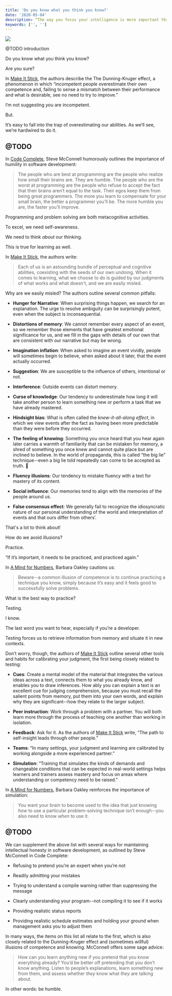 ```yaml
---
title: 'Do you know what you think you know?' 
date: '2020-05-04'
description: “The way you focus your intelligence is more important than how much intelligence you have.”
keywords: ['', '']
---
```


![](@TODO)


@TODO introduction

Do you know what you think you know? 

Are you sure? 

In [Make It Stick](https://amzn.to/2QTzklN), the authors describe the The Dunning-Kruger effect, a phenomenon in which “incompetent people overestimate their own competence and, failing to sense a mismatch between their performance and what is desirable, see no need to try to improve.”

I’m not suggesting _you_ are incompetent. 

But.

It’s easy to fall into the trap of overestimating our abilities. As we’ll see, we’re hardwired to do it. 


## @TODO 

In [Code Complete](https://amzn.to/2JCCarc), Steve McConnell humorously outlines the importance of humility in software development: 

> The people who are best at programming are the people who realize how small their brains are. They are humble. The people who are the worst at programming are the people who refuse to accept the fact that their brains aren’t equal to the task. Their egos keep them from being great programmers. The more you learn to compensate for your small brain, the better a programmer you’ll be. The more humble you are, the faster you’ll improve. 

Programming and problem solving are both metacognitive activities. 

To excel, we need self-awareness.

We need to think _about_ our thinking. 

This is true for learning as well.

In [Make It Stick](https://amzn.to/2QTzklN), the authors write: 

> Each of us is an astounding bundle of perceptual and cognitive abilities, coexisting with the seeds of our own undoing. When it comes to learning, what we choose to do is guided by our judgments of what works and what doesn't, and we are easily misled. 

Why are we easily misled? The authors outline several common pitfalls: 

* **Hunger for Narrative**: When surprising things happen, we search for an explanation. The urge to resolve ambiguity can be surprisingly potent, even when the subject is inconsequential.  

* **Distortions of memory**: We cannot remember every aspect of an event, so we remember those elements that have greatest emotional significance for us, and we fill in the gaps with details of our own that are consistent with our narrative but may be wrong. 

* **Imagination inflation**: When asked to imagine an event vividly, people will sometimes begin to believe, when asked about it later, that the event actually occurred. 

* **Suggestion**: We are susceptible to the influence of others, intentional or not.

* **Interference**: Outside events can distort memory. 

* **Curse of knowledge**: Our tendency to underestimate how long it will take another person to learn something new or perform a task that we have already mastered. 

* **Hindsight bias**: What is often called the _knew-it-all-along effect_, in which we view events after the fact as having been more predictable than they were before they occurred. 

* **The feeling of knowing**: Something you once heard that you hear again later carries a warmth of familiarity that can be mistaken for memory, a shred of something you once knew and cannot quite place but are inclined to believe. In the world of propaganda, this is called “the big lie” technique--even a big lie told repeatedly can come to be accepted as truth. 🤔

* **Fluency illusions**: Our tendency to mistake fluency with a text for mastery of its content. 

* **Social influence**: Our memories tend to align with the memories of the people around us. 

* **False consensus effect**: We generally fail to recognize the idiosyncratic nature of our personal understanding of the world and interpretation of events and that ours differ from others’. 

That's a lot to think about!

How do we avoid illusions?

Practice. 

“If it’s important, it needs to be practiced, and practiced again.”

In [A Mind for Numbers](https://amzn.to/2UWpClG), Barbara Oakley cautions us: 

> Beware--a common illusion of competence is to continue practicing a technique you know, simply because it’s easy and it feels good to successfully solve problems. 

What is the best way to practice? 

Testing. 

I know.

The last word you want to hear, especially if you’re a developer. 

Testing forces us to retrieve information from memory and situate it in new contexts. 

Don’t worry, though, the authors of [Make It Stick](https://amzn.to/2QTzklN) outline several other tools and habits for calibrating your judgment, the first being closely related to testing: 

* **Cues**: Create a mental model of the material that integrates the various ideas across a text, connects them to what you already know, and enables you to draw inferences. How ably you can explain a text is an excellent cue for judging comprehension, because you must recall the salient points from memory, put them into your own words, and explain why they are significant--how they relate to the larger subject. 

* **Peer instruction**: Work through a problem with a partner. You will both learn more through the process of teaching one another than working in isolation. 

* **Feedback**: Ask for it. As the authors of [Make It Stick](https://amzn.to/2QTzklN) write, “The path to self-insight leads through other people.” 

* **Teams**: “In many settings, your judgment and learning are calibrated by working alongside a more experienced partner.”

* **Simulation**: “Training that simulates the kinds of demands and changeable conditions that can be expected in real-world settings helps learners and trainers assess mastery and focus on areas where understanding or competency need to be raised.”

In [A Mind for Numbers](https://amzn.to/2UWpClG), Barbara Oakley reinforces the importance of simulation:

> You want your brain to become used to the idea that just knowing _how_ to use a particular problem-solving technique isn’t enough--you also need to know _when_ to use it. 


## @TODO 

We can supplement the above list with several ways for maintaining intellectual honesty in software development, as outlined by Steve McConnell in Code Complete: 

* Refusing to pretend you’re an expert when you’re not

* Readily admitting your mistakes

* Trying to understand a compile warning rather than suppressing the message

* Clearly understanding your program--not compiling it to see if it works

* Providing realistic status reports

* Providing realistic schedule estimates and holding your ground when management asks you to adjust them

In many ways, the items on this list all relate to the first, which is also closely related to the Dunning-Kruger effect and (sometimes willful) illusions of competence and knowing. McConnell offers some sage advice:

> How can you learn anything new if you pretend that you know everything already? You’d be better off pretending that you don’t know anything. Listen to people’s explanations, learn something new from them, and assess whether _they_ know what _they_ are talking about. 

In other words: be humble.

